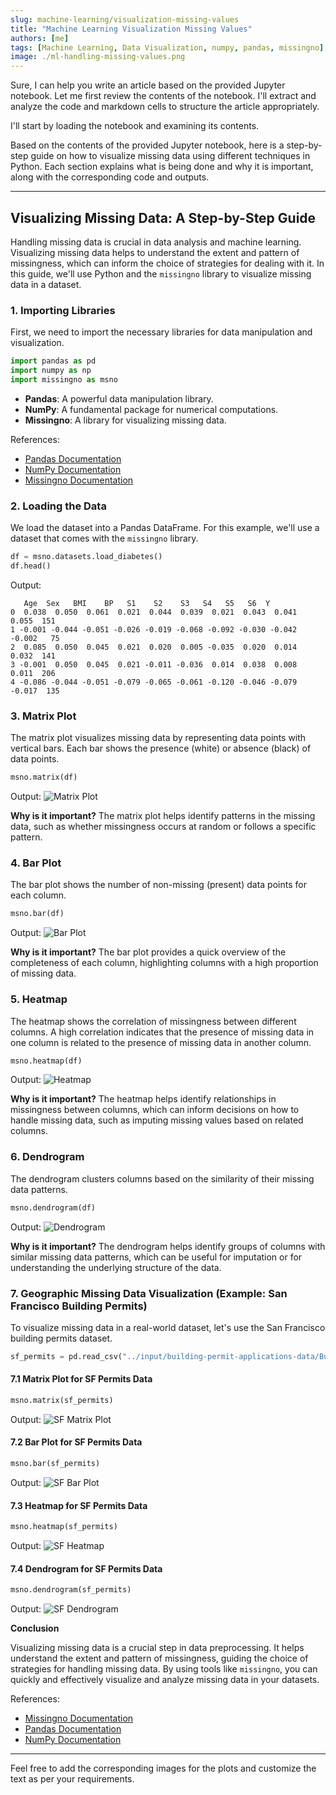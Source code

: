 ```yaml
---
slug: machine-learning/visualization-missing-values
title: "Machine Learning Visualization Missing Values"
authors: [me]
tags: [Machine Learning, Data Visualization, numpy, pandas, missingno]
image: ./ml-handling-missing-values.png
---
```


Sure, I can help you write an article based on the provided Jupyter notebook. Let me first review the contents of the notebook. I'll extract and analyze the code and markdown cells to structure the article appropriately.

I'll start by loading the notebook and examining its contents.

Based on the contents of the provided Jupyter notebook, here is a step-by-step guide on how to visualize missing data using different techniques in Python. Each section explains what is being done and why it is important, along with the corresponding code and outputs.

---

## Visualizing Missing Data: A Step-by-Step Guide

Handling missing data is crucial in data analysis and machine learning. Visualizing missing data helps to understand the extent and pattern of missingness, which can inform the choice of strategies for dealing with it. In this guide, we'll use Python and the `missingno` library to visualize missing data in a dataset.

### 1. Importing Libraries

First, we need to import the necessary libraries for data manipulation and visualization.

```python
import pandas as pd
import numpy as np
import missingno as msno
```

- **Pandas**: A powerful data manipulation library.
- **NumPy**: A fundamental package for numerical computations.
- **Missingno**: A library for visualizing missing data.

References:

- [Pandas Documentation](https://pandas.pydata.org/pandas-docs/stable/)
- [NumPy Documentation](https://numpy.org/doc/stable/)
- [Missingno Documentation](https://github.com/ResidentMario/missingno)

### 2. Loading the Data

We load the dataset into a Pandas DataFrame. For this example, we'll use a dataset that comes with the `missingno` library.

```python
df = msno.datasets.load_diabetes()
df.head()
```

Output:

```
   Age  Sex   BMI    BP   S1    S2    S3   S4   S5   S6  Y
0  0.038  0.050  0.061  0.021  0.044  0.039  0.021  0.043  0.041  0.055  151
1 -0.001 -0.044 -0.051 -0.026 -0.019 -0.068 -0.092 -0.030 -0.042 -0.002   75
2  0.085  0.050  0.045  0.021  0.020  0.005 -0.035  0.020  0.014  0.032  141
3 -0.001  0.050  0.045  0.021 -0.011 -0.036  0.014  0.038  0.008  0.011  206
4 -0.086 -0.044 -0.051 -0.079 -0.065 -0.061 -0.120 -0.046 -0.079 -0.017  135
```

### 3. Matrix Plot

The matrix plot visualizes missing data by representing data points with vertical bars. Each bar shows the presence (white) or absence (black) of data points.

```python
msno.matrix(df)
```

Output:
![Matrix Plot](matrix_plot.png)

**Why is it important?**
The matrix plot helps identify patterns in the missing data, such as whether missingness occurs at random or follows a specific pattern.

### 4. Bar Plot

The bar plot shows the number of non-missing (present) data points for each column.

```python
msno.bar(df)
```

Output:
![Bar Plot](bar_plot.png)

**Why is it important?**
The bar plot provides a quick overview of the completeness of each column, highlighting columns with a high proportion of missing data.

### 5. Heatmap

The heatmap shows the correlation of missingness between different columns. A high correlation indicates that the presence of missing data in one column is related to the presence of missing data in another column.

```python
msno.heatmap(df)
```

Output:
![Heatmap](heatmap.png)

**Why is it important?**
The heatmap helps identify relationships in missingness between columns, which can inform decisions on how to handle missing data, such as imputing missing values based on related columns.

### 6. Dendrogram

The dendrogram clusters columns based on the similarity of their missing data patterns.

```python
msno.dendrogram(df)
```

Output:
![Dendrogram](dendrogram.png)

**Why is it important?**
The dendrogram helps identify groups of columns with similar missing data patterns, which can be useful for imputation or for understanding the underlying structure of the data.

### 7. Geographic Missing Data Visualization (Example: San Francisco Building Permits)

To visualize missing data in a real-world dataset, let's use the San Francisco building permits dataset.

```python
sf_permits = pd.read_csv("../input/building-permit-applications-data/Building_Permits.csv")
```

#### 7.1 Matrix Plot for SF Permits Data

```python
msno.matrix(sf_permits)
```

Output:
![SF Matrix Plot](sf_matrix_plot.png)

#### 7.2 Bar Plot for SF Permits Data

```python
msno.bar(sf_permits)
```

Output:
![SF Bar Plot](sf_bar_plot.png)

#### 7.3 Heatmap for SF Permits Data

```python
msno.heatmap(sf_permits)
```

Output:
![SF Heatmap](sf_heatmap.png)

#### 7.4 Dendrogram for SF Permits Data

```python
msno.dendrogram(sf_permits)
```

Output:
![SF Dendrogram](sf_dendrogram.png)

**Conclusion**

Visualizing missing data is a crucial step in data preprocessing. It helps understand the extent and pattern of missingness, guiding the choice of strategies for handling missing data. By using tools like `missingno`, you can quickly and effectively visualize and analyze missing data in your datasets.

References:

- [Missingno Documentation](https://github.com/ResidentMario/missingno)
- [Pandas Documentation](https://pandas.pydata.org/pandas-docs/stable/)
- [NumPy Documentation](https://numpy.org/doc/stable/)

---

Feel free to add the corresponding images for the plots and customize the text as per your requirements.

